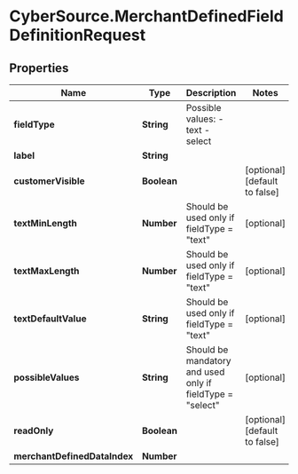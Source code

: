 # CyberSource.MerchantDefinedFieldDefinitionRequest

## Properties
Name | Type | Description | Notes
------------ | ------------- | ------------- | -------------
**fieldType** | **String** | Possible values: - text - select | 
**label** | **String** |  | 
**customerVisible** | **Boolean** |  | [optional] [default to false]
**textMinLength** | **Number** | Should be used only if fieldType = \"text\" | [optional] 
**textMaxLength** | **Number** | Should be used only if fieldType = \"text\" | [optional] 
**textDefaultValue** | **String** | Should be used only if fieldType = \"text\" | [optional] 
**possibleValues** | **String** | Should be mandatory and used only if fieldType = \"select\" | [optional] 
**readOnly** | **Boolean** |  | [optional] [default to false]
**merchantDefinedDataIndex** | **Number** |  | 


